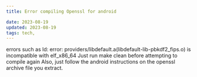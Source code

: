 ```yaml
---
title: Error compiling Openssl for android

date: 2023-08-19
updated: 2023-08-19
tags: tech,
---
```

errors such as ld: error: providers/libdefault.a(libdefault-lib-pbkdf2\_fips.o) is incompatible with elf\_x86\_64
Just run make clean before attempting to compile again
Also, just follow the android instructions on the openssl archive file you extract.

